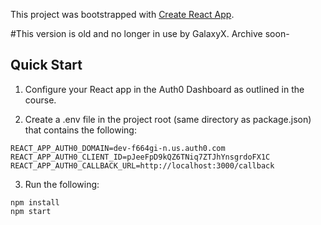 This project was bootstrapped with [Create React App](https://github.com/facebook/create-react-app).

#This version is old and no longer in use by GalaxyX. Archive soon-

## Quick Start

1. Configure your React app in the Auth0 Dashboard as outlined in the course.

2. Create a .env file in the project root (same directory as package.json) that contains the following:

```
REACT_APP_AUTH0_DOMAIN=dev-f664gi-n.us.auth0.com
REACT_APP_AUTH0_CLIENT_ID=pJeeFpD9kQZ6TNiq7ZTJhYnsgrdoFX1C
REACT_APP_AUTH0_CALLBACK_URL=http://localhost:3000/callback
```

3. Run the following:

```
npm install
npm start
```
